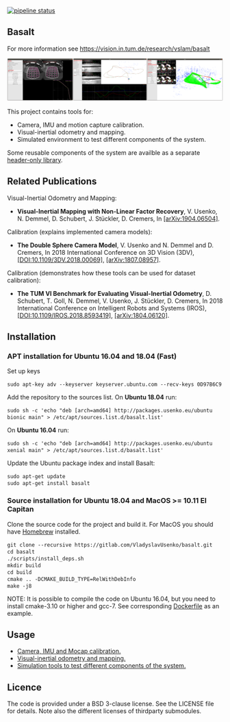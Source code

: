 [![pipeline status](https://gitlab.com/VladyslavUsenko/basalt/badges/master/pipeline.svg)](https://gitlab.com/VladyslavUsenko/basalt/commits/master)

## Basalt
For more information see https://vision.in.tum.de/research/vslam/basalt

![teaser](doc/img/teaser.png)

This project contains tools for:
* Camera, IMU and motion capture calibration.
* Visual-inertial odometry and mapping.
* Simulated environment to test different components of the system.

Some reusable components of the system are availble as a separate [header-only library](https://gitlab.com/VladyslavUsenko/basalt-headers).

## Related Publications
Visual-Inertial Odometry and Mapping:
* **Visual-Inertial Mapping with Non-Linear Factor Recovery**, V. Usenko, N. Demmel, D. Schubert, J. Stückler, D. Cremers, In [[arXiv:1904.06504]](https://arxiv.org/abs/1904.06504).

Calibration (explains implemented camera models):
* **The Double Sphere Camera Model**, V. Usenko and N. Demmel and D. Cremers, In 2018 International Conference on 3D Vision (3DV), [[DOI:10.1109/3DV.2018.00069]](https://doi.org/10.1109/3DV.2018.00069), [[arXiv:1807.08957]](https://arxiv.org/abs/1807.08957).

Calibration (demonstrates how these tools can be used for dataset calibration):
* **The TUM VI Benchmark for Evaluating Visual-Inertial Odometry**, D. Schubert, T. Goll,  N. Demmel, V. Usenko, J. Stückler, D. Cremers, In 2018 International Conference on Intelligent Robots and Systems (IROS), [[DOI:10.1109/IROS.2018.8593419]](https://doi.org/10.1109/IROS.2018.8593419), [[arXiv:1804.06120]](https://arxiv.org/abs/1804.06120).


## Installation
### APT installation for Ubuntu 16.04 and 18.04 (Fast)
Set up keys
```
sudo apt-key adv --keyserver keyserver.ubuntu.com --recv-keys 0D97B6C9
```
Add the repository to the sources list. On **Ubuntu 18.04** run:
```
sudo sh -c 'echo "deb [arch=amd64] http://packages.usenko.eu/ubuntu bionic main" > /etc/apt/sources.list.d/basalt.list'
```
On **Ubuntu 16.04** run:
```
sudo sh -c 'echo "deb [arch=amd64] http://packages.usenko.eu/ubuntu xenial main" > /etc/apt/sources.list.d/basalt.list'
```
Update the Ubuntu package index and install Basalt:
```
sudo apt-get update
sudo apt-get install basalt
```
### Source installation for Ubuntu 18.04 and MacOS >= 10.11 El Capitan
Clone the source code for the project and build it. For MacOS you should have [Homebrew](https://brew.sh/) installed.
```
git clone --recursive https://gitlab.com/VladyslavUsenko/basalt.git
cd basalt
./scripts/install_deps.sh
mkdir build
cd build
cmake .. -DCMAKE_BUILD_TYPE=RelWithDebInfo
make -j8
```
NOTE: It is possible to compile the code on Ubuntu 16.04, but you need to install cmake-3.10 or higher and gcc-7. See corresponding [Dockerfile](docker/b_image_xenial/Dockerfile) as an example.

## Usage
* [Camera, IMU and Mocap calibration.](doc/Calibration.md)
* [Visual-inertial odometry and mapping.](doc/VioMapping.md)
* [Simulation tools to test different components of the system.](doc/Simulation.md)

## Licence
The code is provided under a BSD 3-clause license. See the LICENSE file for details.
Note also the different licenses of thirdparty submodules.
